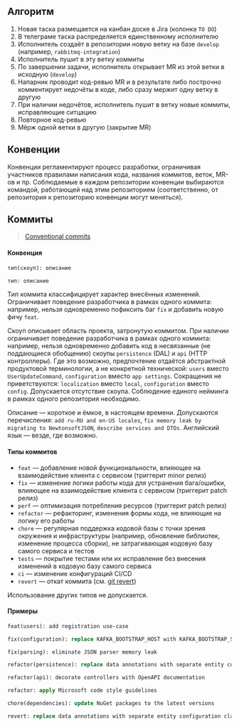 ## Алгоритм

1. Новая таска размещается на канбан доске в Jira (колонка `TO DO`)
2. В телеграме таска распределяется единственному исполнителю
3. Исполнитель создаёт в репозитории новую ветку на базе `develop` (например, `rabbitmq-integration`)
4. Исполнитель пушит в эту ветку коммиты
5. По завершении задачи, исполнитель открывает MR из этой ветки в исходную (`develop`)
6. Напарник проводит код-ревью MR и в результате либо построчно комментирует недочёты в коде, либо сразу мержит одну ветку в другую
7. При наличии недочётов, исполнитель пушит в ветку новые коммиты, исправляющие ситцацию
8. Повторное код-ревью
9. Мёрж одной ветки в другую (закрытие MR)

## Конвенции

Конвенции регламентируют процесс разработки, ограничивая участников правилами написания кода, названия коммитов, веток, MR-ов и пр. Соблюдаемые в каждом репозитории конвенции выбираются командой, работающей над этим репозиторием (соответственно, от репозитория к репозиторию конвенции могут меняться).

## Коммиты

> [Conventional commits](https://www.conventionalcommits.org/en)

#### Конвенция

```clj
тип(скоуп): описание
```
```clj
тип: описание
```

Тип коммита классифицирует характер внесённых изменений. Ограничивает поведение разработчика в рамках одного коммита: например, нельзя одновременно пофиксить баг `fix` и добавить новую фичу `feat`.

Скоуп описывает область проекта, затронутую коммитом. При наличии ограничивает поведение разработчика в рамках одного коммита: например, нельзя одновременно добавить код в несвязанные (не поддающиеся обобщению) скоупы `persistence` (DAL) и `api` (HTTP контроллеры). Где это возможно, предпочтение отдаётся абстрактной продуктовой терминологии, а не конкретной технической: `users` вместо `UserUpdateCommand`, `configuration` вместо `app settings`. Сокращения не приветствуются: `localization` вместо `local`, `configuration` вместо `config`. Допускается отсутствие скоупа. Соблюдение единого нейминга в рамках одного репозитория необходимо.

Описание — короткое и ёмкое, в настоящем времени. Допускаются перечисления: `add ru-RU and en-US locales`, `fix memory leak by migrating to NewtonsoftJSON`, `describe services and DTOs`. Английский язык — везде, где возможно.

#### Типы коммитов
- `feat` — добавление новой функциональности, влияющее на взаимодействие клиента с сервисом (триггерит minor релиз)
- `fix` — изменение логики работы кода для устранения бага/ошибки, влияющее на взаимодействие клиента с сервисом (триггерит patch релиз)
- `perf` — оптимизация потребления ресурсов (триггерит patch релиз)
- `refactor` — рефакторинг, изменения формы кода, не влияющие на логику его работы
- `chore` — регулярная поддержка кодовой базы с точки зрения окружения и инфраструктуры (например, обновление библиотек, изменение процесса сборки), не затрагивающая кодовую базу самого сервиса и тестов
- `tests` — покрытие тестами или их исправление без внесения изменений в кодовую базу самого сервиса
- `ci` — изменение конфигураций CI/CD
- `revert` — откат коммита (см. [git revert](https://git-scm.com/docs/git-revert))

Использование других типов не допускается.

#### Примеры
```clj
feat(users): add registration use-case
```
```clj
fix(configuration): replace KAFKA_BOOTSTRAP_HOST with KAFKA_BOOTSTRAP_SERVER
```
```clj
fix(parsing): eliminate JSON parser memory leak
```
```clj
refactor(persistence): replace data annotations with separate entity configuration classes
```
```clj
refactor(api): decorate controllers with OpenAPI documentation
```
```clj
refactor: apply Microsoft code style guidelines
```
```clj
chore(dependencies): update NuGet packages to the latest versions
```
```clj
revert: replace data annotations with separate entity configuration classes
```
